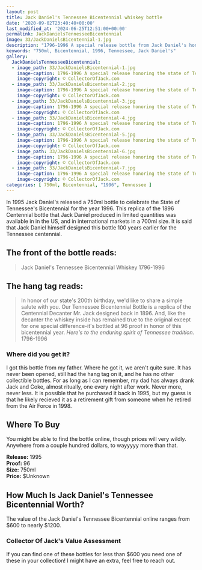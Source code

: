 ```yaml
---
layout: post
title: Jack Daniel's Tennessee Bicentennial whiskey bottle
date: '2020-09-02T23:40:40+00:00'
last_modified_at: '2024-06-25T12:51:00+00:00'
permalink: JackDanielsTennesseeBicentennial
image: 33/JackDanielsBicentennial-1.jpg
description: "1796-1996 A special release bottle from Jack Daniel's honoring the state of Tennessee's Bicentennial in 1996"
keywords: "750ml, Bicentennial, 1996, Tennessee, Jack Daniel's" 
gallery:
  JackDanielsTennesseeBicentennial:
  - image_path: 33/JackDanielsBicentennial-1.jpg
    image-caption: 1796-1996 A special release honoring the state of Tennessee's Bicentennial in 1996
    image-copyright: © CollectorOfJack.com
  - image_path: 33/JackDanielsBicentennial-2.jpg
    image-caption: 1796-1996 A special release honoring the state of Tennessee's Bicentennial in 1996
    image-copyright: © CollectorOfJack.com
  - image_path: 33/JackDanielsBicentennial-3.jpg
    image-caption: 1796-1996 A special release honoring the state of Tennessee's Bicentennial in 1996
    image-copyright: © CollectorOfJack.com
  - image_path: 33/JackDanielsBicentennial-4.jpg
    image-caption: 1796-1996 A special release honoring the state of Tennessee's Bicentennial in 1996
    image-copyright: © CollectorOfJack.com
  - image_path: 33/JackDanielsBicentennial-5.jpg
    image-caption: 1796-1996 A special release honoring the state of Tennessee's Bicentennial in 1996
    image-copyright: © CollectorOfJack.com
  - image_path: 33/JackDanielsBicentennial-6.jpg
    image-caption: 1796-1996 A special release honoring the state of Tennessee's Bicentennial in 1996
    image-copyright: © CollectorOfJack.com
  - image_path: 33/JackDanielsBicentennial-7.jpg
    image-caption: 1796-1996 A special release honoring the state of Tennessee's Bicentennial in 1996
    image-copyright: © CollectorOfJack.com
categories: [ 750ml, Bicentennial, "1996", Tennessee ]
---
```

In 1995 Jack Daniel's released a 750ml bottle to celebrate the State of Tennessee's Bicentennial for the year 1996. This replica of the 1896 Centennial bottle that Jack Daniel produced in limited quantities was available in in the US, and in international markets in a 700ml size. It is said that Jack Daniel himself designed this bottle 100 years earlier for the Tennessee centennial.

## The front of the bottle reads:
> Jack Daniel's Tennessee Bicentennial Whiskey 1796-1996

## The hang tag reads:
> In honor of our state's 200th birthday, we'd like to share a simple salute with you. Our Tennessee Bicentennial Bottle is a replica of the Centennial Decanter Mr. Jack designed back in 1896. And, like the decanter the whiskey inside has remained true to the original except for one special difference-it's bottled at 96 proof in honor of this bicentennial year. *Here's to the enduring spirit of Tennessee tradition.* 1796-1996

### Where did you get it?
I got this bottle from my father. Where he got it, we aren't quite sure. It has never been opened, still had the hang tag on it, and he has no other collectible bottles. For as long as I can remember, my dad has always drank Jack and Coke, almost ritually, one every night after work. Never more, never less. It is possible that he purchased it back in 1995, but my guess is that he likely recieved it as a retirement gift from someone when he retired from the Air Force in 1998.

## Where To Buy

You might be able to find the bottle online, though prices will very wildly. Anywhere from a couple hundred dollars, to wayyyyy more than that.


**Release:** 1995  
**Proof:** 96  
**Size:** 750ml  
**Price:** $Unknown


## How Much Is Jack Daniel's Tennessee Bicentennial Worth?
The value of the Jack Daniel's Tennessee Bicentennial online ranges from $600 to nearly $1200.
 
### Collector Of Jack's Value Assessment
If you can find one of these bottles for less than $600 you need one of these in your collection! I might have an extra, feel free to reach out.

